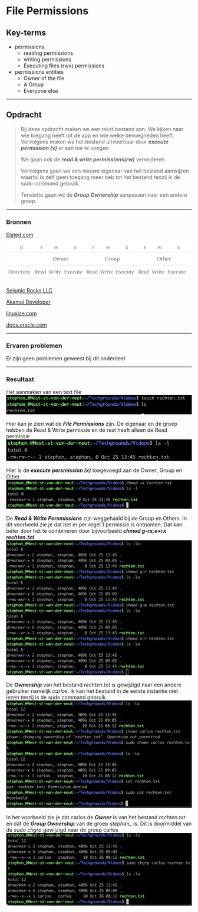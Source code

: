 # File Permissions

## Key-terms
- permissions
  * reading permissions
  * writing permissions
  * Executing files (rwx) permissions
- permissions entities
  * Owner of the file
  * A Group
  * Everyone else
      
        


---
## Opdracht

>Bij deze opdracht maken we een tekst bestand aan. We kijken naar wie toegang heeft tot de app en wie welke bevoegheden heeft. Vervolgens maken we het bestand uitvoerbaar door ***execute permission (x)*** er aan toe te voegen.
>
>We gaan ook de ***read & write permissions(rw)*** verwijderen.
>
>Vervolgens gaan we een nieuwe eigenaar van het bestand aanwijzen waarbij ik zelf geen toegang meer heb tot het bestand tenzij ik de sudo command gebruik.
>
>Tenslotte gaan wij de ***Group Ownership*** aanpassen naar een andere groep.
----


### Bronnen
[Elated.com](https://www.elated.com/understanding-permissions/)
![Afbeelding1](Permission-strings.png)

[Seismic Rocks,LLC](https://www.youtube.com/watch?v=zDT9HH6dKpQ)

[Akamai Developer](https://www.youtube.com/watch?v=ngJG6Ix5FR4)

[linuxize.com](https://linuxize.com/post/linux-chown-command/#google_vignette)

[docs.oracle.com](https://docs.oracle.com/cd/E19683-01/816-4883/6mb2joat3/index.html)



---

### Ervaren problemen

Er zijn geen problemen geweest bij dit onderdeel

----

### Resultaat

Het aanmaken van een text file
 ![afbeeldingTextFile](CreateTextFileP.png)

Hier kan je zien wat de ***File Permissions*** zijn. De eigenaar en de groep hebben de Read & Write permissie en de rest heeft alleen de Read permissie  
![afbeeldingLongListing](Long-listing-file-persmissions.png)

Hier is de ***execute persmission (x)*** toegevoegd aan de Owner, Group en Other
![afbeeldingExecutePersmissions](ExecuteFilePermissions.png)

De ***Read & Write Persmissions*** zijn weggehaald bij de Group en Others. In dit voorbeeld zie je dat het er per regel 1 permissie is ontnomen. Dat kan beter door het te combineren door bijvoorbeeld ***chmod g-rx,o+rx rechten.txt***
![afbeeldingRead&WritePermissions](RemoveRead&WritePermissions.png)



De ***Ownership*** van het bestand *rechten.txt* is gewijzigd naar een andere gebruiker namelijk *carlos*. Ik kan het bestand in de eerste instantie niet lezen tenzij is de sudo command gebruik.
![afbeeldingChangeOwnershipFile](ChangeOwnershipFile.png)


In het voorbeeld zie je dat carlos de ***Owner*** is van het bestand *rechten.txt* en dat de ***Group Ownership*** van de groep *stephan_* is. Dit is doormiddel van de *sudo chgrp* gewijzigd naar de groep carlos
![afbeeldingChangeGroupOwnership](ChangeGroupOwnership.png) 